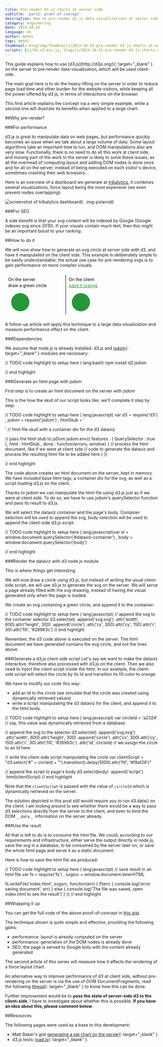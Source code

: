 ```yaml
---
title: Pre-render d3.js charts at server side
subtitle: 'part1: proof-of-concept'
description: How to pre-render d3.js data visualizations at server side, using jsdom node.js module.  This is useful to support large graphics on slow machines.
category: engineering
date: 2013-10-23
language: en
author: mehdi
tags: mehdi
thumbnail: blog/img/thumbnails/2013-10-23-pre-render-d3-js-charts-at-server-side.png
scripts: [js/d3.v3.min.js, blog/js/2013-10-23-pre-render-d3-js-charts-at-server-side.js]
---
```


<div class="section" markdown="1">
This guide explains how to use [d3.js](http://d3js.org/){: target="_blank" } on the server to pre-render data-visualization, which will be used client-side.

The main goal here is to do the heavy-lifting on the server in order to reduce page load time and other burden for the website visitors, while keeping all the power offered by d3.js, in terms of interactions on the browser.

This first article explains the concept via a very simple example, while a second one will illustrate its benefits when applied to a large chart.

</div>

<div class="section" markdown="1">

##Why pre-render?

<div class="section" markdown="1">
###For performance

d3.js is great to manipulate data on web pages, but performance quickly becomes an issue when we talk about a large volume of data. Some layout algorithms take an important time to run, and DOM manipulations also are very slow. Functionally, there is no need to do all this work at client side, and moving part of the work to the server is likely to solve these issues, as all the overhead of computing layout and adding DOM nodes is done once and for all on the server, instead of being executed on each visitor's device, sometimes crashing their web browsers...

Here is an overview of a dashboard we generate at [tribalytics](http://tribalytics.com), it combines several visualizations, force layout being the most expensive (we even prevent nodes overlapping):

![screenshot of tribalytics dashboard](/blog/img/tribalytics-dashboard-screenshot.png "data visualizations inside tribalytics.com's dashboard"){: .img-polaroid}

</div>

<div class="section" markdown="1">
###For SEO

A side benefit is that your svg content will be indexed by Google (Google indexes svg since 2010). If your visuals contain much text, then this might be an important boost to your ranking.

</div>
</div>

<div class="section" markdown="1">

##How to do it

We will now show how to generate an svg circle at server side with d3, and have it manipulated on the client side. This example is deliberately simple to be easily understandable; the actual use case for pre-rendering svgs is to gain performance on more complex visuals.

<div class="section">
<svg height="150" width="400">
	<line x1 = "200" y1 = "10" x2 = "200" y2 = "140" style = "stroke: #565656; stroke-width: 2;"/>
	<text x = "10" y = "30">On the server</text>
	<text x = "10" y = "50">draw a green circle</text>
	<text x = "210" y = "30">On the client</text>
	<a id="paintOrange"><text x = "210" y = "50" text-decoration = "underline" style="fill:#26963C; cursor:pointer"  onmouseover="evt.target.setAttribute('fill', '#175924');" onmouseout="evt.target.setAttribute('fill','#26963C)');">paint it orange</text></a>
	<circle fill = "#26963c" r = "30" cx = "50" cy = "100"/>
	<circle id = "targetCircle" fill = "#26963c" r = "30" cx = "250" cy = "100"/>
</svg>
<script>

</script>
</div>

A follow-up article will apply this technique to a large data visualization and measure performance effect on the client.

<div class="section" markdown="1">
###Dependencies

We assume that node.js is already installed. d3.js and [jsdom](https://github.com/tmpvar/jsdom){: target="_blank" } modules are necessary:

// TODO code highlight to setup here ( lang:bash)
npm install d3 jsdom

// end highlight
</div>

<div class="section" markdown="1">
###Generate an html page with jsdom

First step is to create an html document on the server with jsdom

This is the how the skull of our script looks like, we'll complete it step by step:

// TODO code highlight to setup here ( lang:javascript)
var d3 = require('d3')
	, jsdom = require('jsdom')
	, htmlStub = '<html><head></head><body><div id="dataviz-container"></div><script src="js/d3.v3.min.js"></script></body></html>' // html file skull with a container div for the d3 dataviz

// pass the html stub to jsDom
jsdom.env({ features : { QuerySelector : true }, html : htmlStub
	, done : function(errors, window) {
	// process the html document, like if we were at client side
		// code to generate the dataviz and process the resulting html file to be added here
	}
})

// end highlight

The code above creates an html document on the server, kept in memory. We have included base html tags, a container div for the svg, as well as a script loading d3.js on the client.

Thanks to jsdom we can manipulate the html file using d3.js just as if we were at client side. To do so, we have to use jsdom's querySelector  function and pass its result to d3.js.

We will select the dataviz container and the page's body. Container selection will be used to append the svg, body selection will be used to append the client-side d3.js script.


// TODO code highlight to setup here ( lang:javascript)var el = window.document.querySelector('#dataviz-container')
	, body = window.document.querySelector('body')

// end highlight

</div>

<div class="section" markdown="1">
###Render the dataviz with d3 node.js module

This is where things get interesting.

We will now draw a circle using d3.js, but instead of writing the usual client-side script, we will use d3.js to generate the svg on the server. We will serve a page already filled with the svg drawing, instead of having the visual generated only when the page is loaded.

We create an svg containing a green circle, and append it to the container:

// TODO code highlight to setup here ( lang:javascript)
// append the svg to the container selector
d3.select(el)
	.append('svg:svg')
		.attr('width', 600).attr('height', 300)
		.append('circle')
			.attr('cx', 300).attr('cy', 150).attr('r', 30).attr('fill', '#26963c')
// end highlight

Remember, the d3 code above is executed on the server. The html document we have generated contains the svg circle, and not the lines above.

</div>

<div class="section" markdown="1">
###Generate a d3.js client side script
Let's say we want to make the dataviz interactive, therefore also processed with d3.js on the client. Then we also need to inject the client script inside the html. In our example, the client-side script will select the circle by its Id and transition its fill color to orange.

We have to modify our code this way:

* add an Id to the circle (we simulate that the circle was created using dynamically retrieved values)
* write a script manipulating the d3 dataviz for the client, and append it to the html body. 

// TODO code highlight to setup here ( lang:javascript)
var circleId = 'a2324'  // say, this value was dynamically retrieved from a database

// append the svg to the selector
d3.select(el)
	.append('svg:svg')
		.attr('width', 600).attr('height', 300)
		.append('circle')
			.attr('cx', 300).attr('cy', 150).attr('r', 30).attr('fill', '#26963c')
			.attr('id', circleId) // we assign the circle to an Id here

// write the client-side script manipulating the circle
var clientScript = "d3.select('#" + circleId + "').transition().delay(1000).attr('fill', '#f9af26')"

// append the script to page's body
d3.select(body)
	.append('script')
		.html(clientScript)
// end highlight

Note that the `clientScript` is passed with the value of `circleId` which is dynamically retrieved on the server.

The solution depicted in this post still would require you to run d3.data() on the client. I am looking around to see whether there would be a way to pass d3 selections directly from the server to the client, and even to bind the DOM `__data__` information on the server already.

</div>

<div class="section" markdown="1">
###Use the result

All that is left to do is to consume the html file. We could, according to our requirements and infrastructure, either serve the output directly in node.js, save the svg in a database, to be consumed by the server later on, or save the whole html page and serve it as a static document.

Here is how to save the html file we produced:

// TODO code highlight to setup here ( lang:javascript)
// save result in an html file
var fs = require('fs')
	, svgsrc = window.document.innerHTML
	
fs.writeFile('index.html', svgsrc, function(err) {
	if(err) {
		console.log('error saving document', err)
	} else {
		console.log('The file was saved, open index.html to see the result')
	}
})
// end highlight

</div>
</div>

<div class="section" markdown="1">

##Wrapping it up

You can get the full code of the above proof-of-concept in [this gist](https://gist.github.com/mef/7044786).

The technique shown is quite simple and effective, providing the following gains:

* performance: layout is already computed on the server
* performance: generation of the DOM nodes is already done
* SEO: the page is served to Google bots with the content already generated

The second article of this series will measure how it affects the rendering of a force layout chart.

An alternative way to improve performance of d3 at client side, without pre-rendering on the server is via the use of DOM DocumentFragments, read the following [thread](https://news.ycombinator.com/item?id=6423960){: target="_blank" } to know how this can be done.

Further improvement would be to **pass the state of server-side d3 to the client-side**, I have to investigate about whether this is possible. **If you have an idea about this, please comment below**.


##Resources

The following pages were used as a base to this development:

* Matt Baker's gist [generating a pie chart on the server](https://gist.github.com/mattbaker/1511770){: target="_blank" }
* d3.js tests: [load.js](https://github.com/mbostock/d3/blob/master/test/load.js){: target="_blank" }.

</div>
